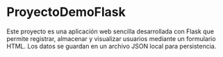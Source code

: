 # ProyectoDemoFlask
Este proyecto es una aplicación web sencilla desarrollada con Flask que permite registrar, almacenar y visualizar usuarios mediante un formulario HTML. Los datos se guardan en un archivo JSON local para persistencia.
